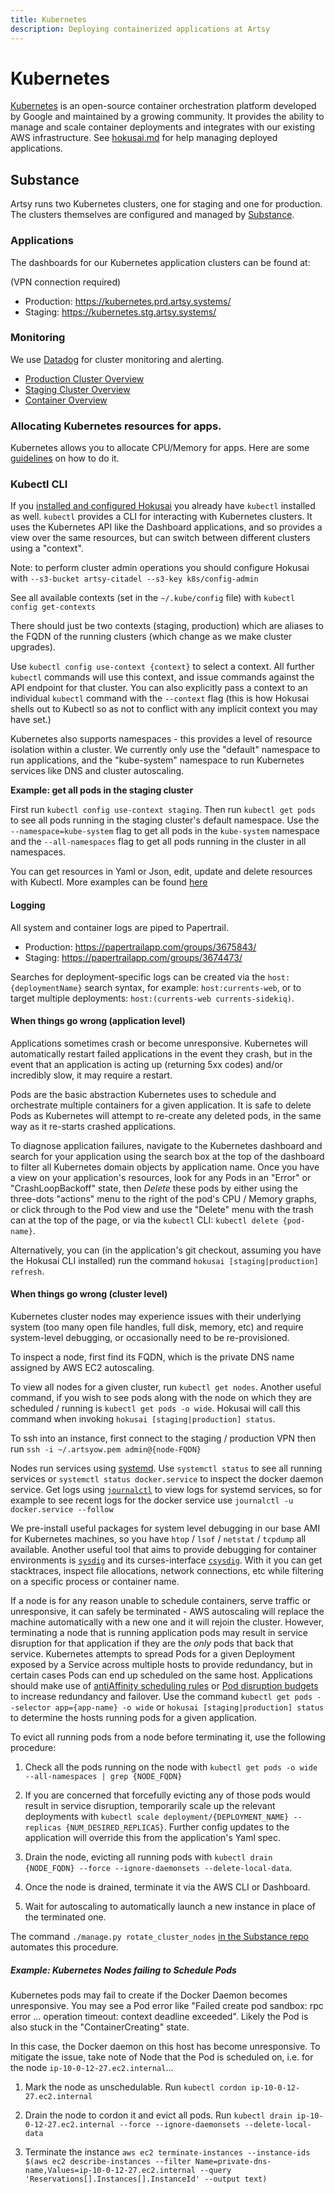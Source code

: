 ```yaml
---
title: Kubernetes
description: Deploying containerized applications at Artsy
---
```


# Kubernetes

[Kubernetes](https://kubernetes.io/) is an open-source container orchestration platform developed by Google and
maintained by a growing community. It provides the ability to manage and scale container deployments and integrates
with our existing AWS infrastructure. See [hokusai.md](hokusai.md) for help managing deployed applications.

## Substance

Artsy runs two Kubernetes clusters, one for staging and one for production. The clusters themselves are configured and managed by [Substance](https://github.com/artsy/substance).

### Applications

The dashboards for our Kubernetes application clusters can be found at:

(VPN connection required)

- Production: https://kubernetes.prd.artsy.systems/
- Staging: https://kubernetes.stg.artsy.systems/

### Monitoring
We use [Datadog](https://app.datadoghq.com/) for cluster monitoring and alerting.

- [Production Cluster Overview](https://app.datadoghq.com/infrastructure/map?mapid=4312&fillby=avg%3Acpuutilization&sizeby=avg%3Asystem.mem.used&groupby=autoscaling_group%2Cavailability-zone&filter=kubernetescluster%3Akubernetes-production-pictor.artsy.systems&nameby=name&nometrichosts=false&tvMode=false&nogrouphosts=false&palette=green_to_orange&paletteflip=false&node_type=host)
- [Staging Cluster Overview](https://app.datadoghq.com/infrastructure/map?mapid=4320&fillby=avg%3Acpuutilization&sizeby=avg%3Asystem.mem.used&groupby=autoscaling_group%2Cavailability-zone&filter=kubernetescluster%3Akubernetes-staging-leo.artsy.systems&nameby=name&nometrichosts=false&tvMode=false&nogrouphosts=false&palette=green_to_orange&paletteflip=false&node_type=host)
- [Container Overview](https://app.datadoghq.com/containers?columns=container_name,container_cpu,container_memory,container_net_sent_bps,container_net_rcvd_bps,container_status,container_started&options=normalizeCPU&sort=container_memory,DESC)

### Allocating Kubernetes resources for apps.
Kubernetes allows you to allocate CPU/Memory for apps. Here are some [guidelines](#TODO) on how to do it.

### Kubectl CLI

If you [installed and configured Hokusai](hokusai.md) you already have `kubectl` installed as well.  `kubectl` provides a CLI for interacting with Kubernetes clusters.  It uses the Kubernetes API like the Dashboard applications, and so provides a view over the same resources, but can switch between different clusters using a "context".

Note: to perform cluster admin operations you should configure Hokusai with `--s3-bucket artsy-citadel --s3-key k8s/config-admin`

See all available contexts (set in the `~/.kube/config` file) with `kubectl config get-contexts`

There should just be two contexts (staging, production) which are aliases to the FQDN of the running clusters (which change as we make cluster upgrades).

Use `kubectl config use-context {context}` to select a context.  All further `kubectl` commands will use this context, and issue commands against the API endpoint for that cluster.  You can also explicitly pass a context to an individual `kubectl` command with the `--context` flag (this is how Hokusai shells out to Kubectl so as not to conflict with any implicit context you may have set.)

Kubernetes also supports namespaces - this provides a level of resource isolation within a cluster.  We currently only use the "default" namespace to run applications, and the "kube-system" namespace to run Kubernetes services like DNS and cluster autoscaling.

__Example: get all pods in the staging cluster__

First run `kubectl config use-context staging`.  Then run `kubectl get pods` to see all pods running in the staging cluster's default namespace. Use the `--namespace=kube-system` flag to get all pods in the `kube-system` namespace and the `--all-namespaces` flag to get all pods running in the cluster in all namespaces.

You can get resources in Yaml or Json, edit, update and delete resources with Kubectl.  More examples can be found [here](https://kubernetes.io/docs/reference/kubectl/cheatsheet/)

#### Logging

All system and container logs are piped to Papertrail.

- Production: https://papertrailapp.com/groups/3675843/
- Staging: https://papertrailapp.com/groups/3674473/

Searches for deployment-specific logs can be created via the `host:{deploymentName}` search syntax, for example:
`host:currents-web`, or to target multiple deployments: `host:(currents-web currents-sidekiq)`.

#### When things go wrong (application level)

Applications sometimes crash or become unresponsive. Kubernetes will automatically restart failed applications in
the event they crash, but in the event that an application is acting up (returning 5xx codes) and/or incredibly
slow, it may require a restart.

Pods are the basic abstraction Kubernetes uses to schedule and orchestrate multiple containers for a given
application. It is safe to delete Pods as Kubernetes will attempt to re-create any deleted pods, in the same way as
it re-starts crashed applications.

To diagnose application failures, navigate to the Kubernetes dashboard and search for your application using the
search box at the top of the dashboard to filter all Kubernetes domain objects by application name. Once you have a
view on your application's resources, look for any Pods in an "Error" or "CrashLoopBackoff" state, then _Delete_
these pods by either using the three-dots "actions" menu to the right of the pod's CPU / Memory graphs, or click
through to the Pod view and use the "Delete" menu with the trash can at the top of the page, or via the `kubectl` CLI: `kubectl delete {pod-name}`.

Alternatively, you can (in the application's git checkout, assuming you have the Hokusai CLI installed) run the
command `hokusai [staging|production] refresh`.

#### When things go wrong (cluster level)

Kubernetes cluster nodes may experience issues with their underlying system (too many open file handles, full disk, memory, etc) and require system-level debugging, or occasionally need to be re-provisioned.

To inspect a node, first find its FQDN, which is the private DNS name assigned by AWS EC2 autoscaling.

To view all nodes for a given cluster, run `kubectl get nodes`.  Another useful command, if you wish to see pods along with the node on which they are scheduled / running is `kubectl get pods -o wide`.  Hokusai will call this command when invoking `hokusai [staging|production] status`.

To ssh into an instance, first connect to the staging / production VPN then run `ssh -i ~/.artsyow.pem admin@{node-FQDN}`

Nodes run services using [systemd](https://wiki.debian.org/systemd).  Use `systemctl status` to see all running services or `systemctl status docker.service` to inspect the docker daemon service.  Get logs using [`journalctl`](https://manpages.debian.org/stretch/systemd/journalctl.1.en.html) to view logs for systemd services, so for example to see recent logs for the docker service use `journalctl -u docker.service --follow`

We pre-install useful packages for system level debugging in our base AMI for Kubernetes machines, so you have `htop` / `lsof` / `netstat` / `tcpdump` all available.  Another useful tool that aims to provide debugging for container environments is [`sysdig`](https://github.com/draios/sysdig/wiki/sysdig-user-guide) and its curses-interface [`csysdig`](https://github.com/draios/sysdig/wiki/Csysdig-Overview).  With it you can get stacktraces, inspect file allocations, network connections, etc while filtering on a specific process or container name.

If a node is for any reason unable to schedule containers, serve traffic or unresponsive, it can safely be terminated - AWS autoscaling will replace the machine automatically with a new one and it will rejoin the cluster.  However, terminating a node that is running application pods may result in service disruption for that application if they are the _only_ pods that back that service.  Kubernetes attempts to spread Pods for a given Deployment exposed by a Service across multiple hosts to provide redundancy, but in certain cases Pods can end up scheduled on the same host.  Applications should make use of [antiAffinity scheduling rules](https://kubernetes.io/docs/concepts/configuration/assign-pod-node/) or [Pod disruption budgets](https://kubernetes.io/docs/tasks/run-application/configure-pdb/) to increase redundancy and failover.  Use the command `kubectl get pods --selector app={app-name} -o wide` or `hokusai [staging|production] status` to determine the hosts running pods for a given application.

To evict all running pods from a node before terminating it, use the following procedure:

1) Check all the pods running on the node with `kubectl get pods -o wide --all-namespaces | grep {NODE_FQDN}`

2) If you are concerned that forcefully evicting any of those pods would result in service disruption, temporarily scale up the relevant deployments with `kubectl scale deployment/{DEPLOYMENT_NAME} --replicas {NUM_DESIRED_REPLICAS}`.  Further config updates to the application will override this from the application's Yaml spec.

3) Drain the node, evicting all running pods with `kubectl drain {NODE_FQDN} --force --ignore-daemonsets --delete-local-data`.

4) Once the node is drained, terminate it via the AWS CLI or Dashboard.

5) Wait for autoscaling to automatically launch a new instance in place of the terminated one.

The command `./manage.py rotate_cluster_nodes` [in the Substance repo](#TODO) automates this procedure.

##### Example: Kubernetes Nodes failing to Schedule Pods

Kubernetes pods may fail to create if the Docker Daemon becomes unresponsive.  You may see a Pod error like "Failed create pod sandbox: rpc error ... operation timeout: context deadline exceeded".  Likely the Pod is also stuck in the "ContainerCreating" state.

In this case, the Docker daemon on this host has become unresponsive.  To mitigate the issue, take note of Node that the Pod is scheduled on, i.e. for the node `ip-10-0-12-27.ec2.internal`...

1) Mark the node as unschedulable.  Run `kubectl cordon ip-10-0-12-27.ec2.internal`

2) Drain the node to cordon it and evict all pods.  Run `kubectl drain ip-10-0-12-27.ec2.internal --force --ignore-daemonsets --delete-local-data`

3) Terminate the instance `aws ec2 terminate-instances --instance-ids $(aws ec2 describe-instances --filter Name=private-dns-name,Values=ip-10-0-12-27.ec2.internal --query 'Reservations[].Instances[].InstanceId' --output text)`
